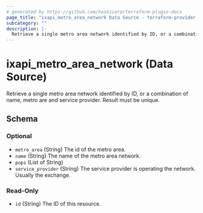 ```yaml
---
# generated by https://github.com/hashicorp/terraform-plugin-docs
page_title: "ixapi_metro_area_network Data Source - terraform-provider-ix-api"
subcategory: ""
description: |-
  Retrieve a single metro area network identified by ID, or a combination of name, metro are and service provider. Result must be unique.
---
```


# ixapi_metro_area_network (Data Source)

Retrieve a single metro area network identified by ID, or a combination of name, metro are and service provider. Result must be unique.



<!-- schema generated by tfplugindocs -->
## Schema

### Optional

- `metro_area` (String) The id of the metro area.
- `name` (String) The name of the metro area network.
- `pops` (List of String)
- `service_provider` (String) The service provider is operating the network. Usually the exchange.

### Read-Only

- `id` (String) The ID of this resource.


